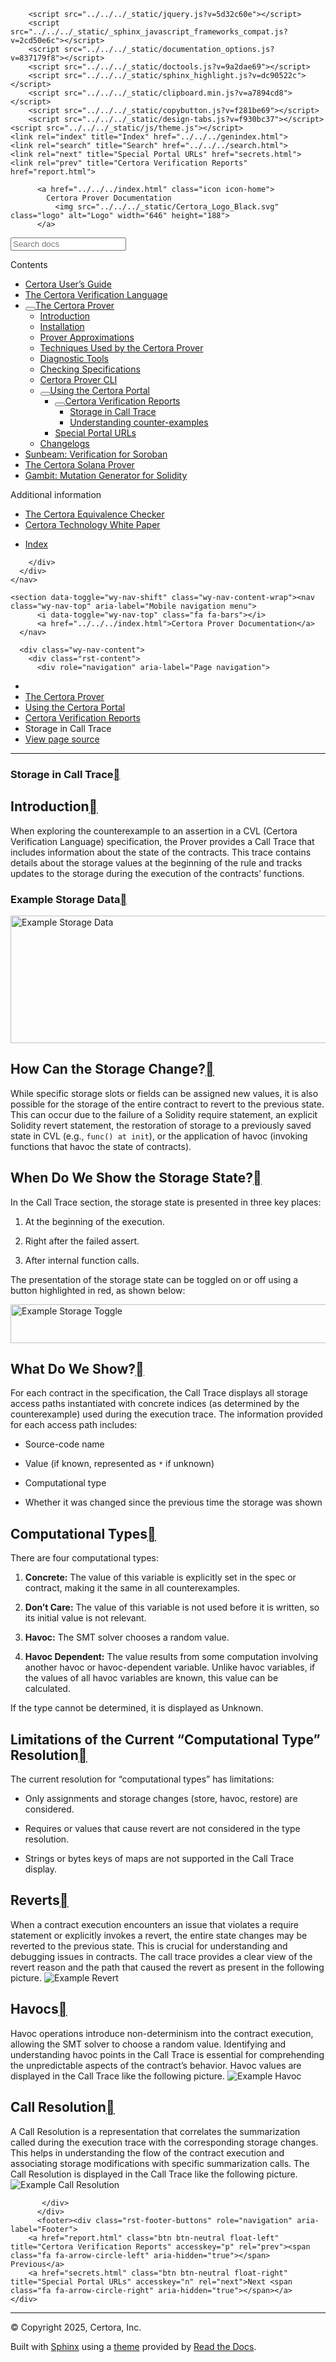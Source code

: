 <!DOCTYPE html><html class="writer-html5" lang="en" data-content_root="../../../"><head>
  <meta charset="utf-8"><meta name="viewport" content="width=device-width, initial-scale=1">

  <meta name="viewport" content="width=device-width, initial-scale=1.0">
  <title>Storage in Call Trace — Certora Prover Documentation 0.0 documentation</title>
      <link rel="stylesheet" type="text/css" href="../../../_static/pygments.css?v=80d5e7a1">
      <link rel="stylesheet" type="text/css" href="../../../_static/css/theme.css?v=19f00094">
      <link rel="stylesheet" type="text/css" href="../../../_static/copybutton.css?v=76b2166b">
      <link rel="stylesheet" type="text/css" href="../../../_static/custom.css?v=098d337b">
      <link rel="stylesheet" type="text/css" href="../../../_static/sphinx-design.min.css?v=87e54e7c">

  
  <!--[if lt IE 9]>
    <script src="../../../_static/js/html5shiv.min.js"></script>
  <![endif]-->
  
        <script src="../../../_static/jquery.js?v=5d32c60e"></script>
        <script src="../../../_static/_sphinx_javascript_frameworks_compat.js?v=2cd50e6c"></script>
        <script src="../../../_static/documentation_options.js?v=837179f8"></script>
        <script src="../../../_static/doctools.js?v=9a2dae69"></script>
        <script src="../../../_static/sphinx_highlight.js?v=dc90522c"></script>
        <script src="../../../_static/clipboard.min.js?v=a7894cd8"></script>
        <script src="../../../_static/copybutton.js?v=f281be69"></script>
        <script src="../../../_static/design-tabs.js?v=f930bc37"></script>
    <script src="../../../_static/js/theme.js"></script>
    <link rel="index" title="Index" href="../../../genindex.html">
    <link rel="search" title="Search" href="../../../search.html">
    <link rel="next" title="Special Portal URLs" href="secrets.html">
    <link rel="prev" title="Certora Verification Reports" href="report.html"> 
</head>

<body class="wy-body-for-nav"> 
  <div class="wy-grid-for-nav">
    <nav data-toggle="wy-nav-shift" class="wy-nav-side">
      <div class="wy-side-scroll">
        <div class="wy-side-nav-search">

          
          
          <a href="../../../index.html" class="icon icon-home">
            Certora Prover Documentation
              <img src="../../../_static/Certora_Logo_Black.svg" class="logo" alt="Logo" width="646" height="188">
          </a>
<div role="search">
  <form id="rtd-search-form" class="wy-form" action="../../../search.html" method="get">
    <input type="text" name="q" placeholder="Search docs" aria-label="Search docs">
    <input type="hidden" name="check_keywords" value="yes">
    <input type="hidden" name="area" value="default">
  </form>
</div>
        </div><div class="wy-menu wy-menu-vertical" data-spy="affix" role="navigation" aria-label="Navigation menu">
              <p class="caption" role="heading"><span class="caption-text">Contents</span></p>
<ul class="current" aria-expanded="true">
<li class="toctree-l1"><a class="reference internal" href="../../user-guide/index.html">Certora User’s Guide</a></li>
<li class="toctree-l1"><a class="reference internal" href="../../cvl/index.html">The Certora Verification Language</a></li>
<li class="toctree-l1 current" aria-expanded="true"><a class="reference internal" href="../index.html"><button class="toctree-expand" title="Open/close menu"></button>The Certora Prover</a><ul class="" aria-expanded="false">
<li class="toctree-l2"><a class="reference internal" href="../intro.html">Introduction</a></li>
<li class="toctree-l2"><a class="reference internal" href="../../user-guide/install.html">Installation</a></li>
<li class="toctree-l2"><a class="reference internal" href="../approx/index.html">Prover Approximations</a></li>
<li class="toctree-l2"><a class="reference internal" href="../techniques/index.html">Techniques Used by the Certora Prover</a></li>
<li class="toctree-l2"><a class="reference internal" href="../diagnosis/index.html">Diagnostic Tools</a></li>
<li class="toctree-l2"><a class="reference internal" href="../checking/index.html">Checking Specifications</a></li>
<li class="toctree-l2"><a class="reference internal" href="../cli/index.html">Certora Prover CLI</a></li>
<li class="toctree-l2 current" aria-expanded="true"><a class="reference internal" href="using.html"><button class="toctree-expand" title="Open/close menu"></button>Using the Certora Portal</a><ul class="" aria-expanded="false">
<li class="toctree-l3 current" aria-expanded="true"><a class="reference internal" href="report.html"><button class="toctree-expand" title="Open/close menu"></button>Certora Verification Reports</a><ul class="" aria-expanded="false">
<li class="toctree-l4 current" aria-expanded="true"><a class="reference internal current" href="#" aria-expanded="true">Storage in Call Trace</a></li>
<li class="toctree-l4"><a class="reference internal" href="report.html#understanding-counter-examples">Understanding counter-examples</a></li>
</ul>
</li>
<li class="toctree-l3"><a class="reference internal" href="secrets.html">Special Portal URLs</a></li>
</ul>
</li>
<li class="toctree-l2"><a class="reference internal" href="../changelog/index.html">Changelogs</a></li>
</ul>
</li>
<li class="toctree-l1"><a class="reference internal" href="../../sunbeam/index.html">Sunbeam: Verification for Soroban</a></li>
<li class="toctree-l1"><a class="reference internal" href="../../solana/index.html">The Certora Solana Prover</a></li>
<li class="toctree-l1"><a class="reference internal" href="../../gambit/index.html">Gambit: Mutation Generator for Solidity</a></li>
</ul>
<p class="caption" role="heading"><span class="caption-text">Additional information</span></p>
<ul>
<li class="toctree-l1"><a class="reference internal" href="../../equiv-check/index.html">The Certora Equivalence Checker</a></li>
<li class="toctree-l1"><a class="reference internal" href="../../whitepaper/index.html">Certora Technology White Paper</a></li>
</ul>
<ul>
<li class="toctree-l1"><a class="reference internal" href="../../../genindex.html">Index</a></li>
</ul>

        </div>
      </div>
    </nav>

    <section data-toggle="wy-nav-shift" class="wy-nav-content-wrap"><nav class="wy-nav-top" aria-label="Mobile navigation menu">
          <i data-toggle="wy-nav-top" class="fa fa-bars"></i>
          <a href="../../../index.html">Certora Prover Documentation</a>
      </nav>

      <div class="wy-nav-content">
        <div class="rst-content">
          <div role="navigation" aria-label="Page navigation">
  <ul class="wy-breadcrumbs">
      <li><a href="../../../index.html" class="icon icon-home" aria-label="Home"></a></li>
          <li class="breadcrumb-item"><a href="../index.html">The Certora Prover</a></li>
          <li class="breadcrumb-item"><a href="using.html">Using the Certora Portal</a></li>
          <li class="breadcrumb-item"><a href="report.html">Certora Verification Reports</a></li>
      <li class="breadcrumb-item active">Storage in Call Trace</li>
      <li class="wy-breadcrumbs-aside">
            <a href="../../../_sources/docs/prover/portal/storage-in-calltrace.md.txt" rel="nofollow"> View page source</a>
      </li>
  </ul>
  <hr>
</div>
          <div role="main" class="document" itemscope="itemscope" itemtype="http://schema.org/Article">
           <div itemprop="articleBody">
             
  <section id="storage-in-call-trace">
<h1>Storage in Call Trace<a class="headerlink" href="#storage-in-call-trace" title="Link to this heading"></a></h1>
<section id="introduction">
<h2>Introduction<a class="headerlink" href="#introduction" title="Link to this heading"></a></h2>
<p>When exploring the counterexample to an assertion in a CVL (Certora Verification Language) specification, the Prover provides a Call Trace that includes information about the state of the contracts. This trace contains details about the storage values at the beginning of the rule and tracks updates to the storage during the execution of the contracts’ functions.</p>
<section id="example-storage-data">
<h3>Example Storage Data<a class="headerlink" href="#example-storage-data" title="Link to this heading"></a></h3>
<p><img alt="Example Storage Data" src="../../../_images/storage-calltrace1.png" width="708" height="204"></p>
</section>
</section>
<section id="how-can-the-storage-change">
<h2>How Can the Storage Change?<a class="headerlink" href="#how-can-the-storage-change" title="Link to this heading"></a></h2>
<p>While specific storage slots or fields can be assigned new values, it is also possible for the storage of the entire contract to revert to the previous state. This can occur due to the failure of a Solidity require statement, an explicit Solidity revert statement, the restoration of storage to a previously saved state in CVL (e.g., <code class="docutils literal notranslate"><span class="pre">func()</span> <span class="pre">at</span> <span class="pre">init</span></code>), or the application of havoc (invoking functions that havoc the state of contracts).</p>
</section>
<section id="when-do-we-show-the-storage-state">
<h2>When Do We Show the Storage State?<a class="headerlink" href="#when-do-we-show-the-storage-state" title="Link to this heading"></a></h2>
<p>In the Call Trace section, the storage state is presented in three key places:</p>
<ol class="arabic simple">
<li><p>At the beginning of the execution.</p></li>
<li><p>Right after the failed assert.</p></li>
<li><p>After internal function calls.</p></li>
</ol>
<p>The presentation of the storage state can be toggled on or off using a button highlighted in red, as shown below:</p>
<p><img alt="Example Storage Toggle" src="../../../_images/storage-calltrace2.png" width="737" height="62"></p>
</section>
<section id="what-do-we-show">
<h2>What Do We Show?<a class="headerlink" href="#what-do-we-show" title="Link to this heading"></a></h2>
<p>For each contract in the specification, the Call Trace displays all storage access paths instantiated with concrete indices (as determined by the counterexample) used during the execution trace.
The information provided for each access path includes:</p>
<ul class="simple">
<li><p>Source-code name</p></li>
<li><p>Value (if known, represented as <code class="docutils literal notranslate"><span class="pre">*</span></code> if unknown)</p></li>
<li><p>Computational type</p></li>
<li><p>Whether it was changed since the previous time the storage was shown</p></li>
</ul>
</section>
<section id="computational-types">
<h2>Computational Types<a class="headerlink" href="#computational-types" title="Link to this heading"></a></h2>
<p>There are four computational types:</p>
<ol class="arabic simple">
<li><p><strong>Concrete:</strong> The value of this variable is explicitly set in the spec or contract, making it the same in all counterexamples.</p></li>
<li><p><strong>Don’t Care:</strong> The value of this variable is not used before it is written, so its initial value is not relevant.</p></li>
<li><p><strong>Havoc:</strong> The SMT solver chooses a random value.</p></li>
<li><p><strong>Havoc Dependent:</strong> The value results from some computation involving another havoc or havoc-dependent variable. Unlike havoc variables, if the values of all havoc variables are known, this value can be calculated.</p></li>
</ol>
<p>If the type cannot be determined, it is displayed as Unknown.</p>
</section>
<section id="limitations-of-the-current-computational-type-resolution">
<h2>Limitations of the Current “Computational Type” Resolution<a class="headerlink" href="#limitations-of-the-current-computational-type-resolution" title="Link to this heading"></a></h2>
<p>The current resolution for “computational types” has limitations:</p>
<ul class="simple">
<li><p>Only assignments and storage changes (store, havoc, restore) are considered.</p></li>
<li><p>Requires or values that cause revert are not considered in the type resolution.</p></li>
<li><p>Strings or bytes keys of maps are not supported in the Call Trace display.</p></li>
</ul>
</section>
<section id="reverts">
<h2>Reverts<a class="headerlink" href="#reverts" title="Link to this heading"></a></h2>
<p>When a contract execution encounters an issue that violates a require statement or explicitly invokes a revert, the entire state changes may be reverted to the previous state. This is crucial for understanding and debugging issues in contracts.
The call trace provides a clear view of the revert reason and the path that caused the revert as present in the following picture.
<img alt="Example Revert" src="../../../_images/storage-calltrace3.png"></p>
</section>
<section id="havocs">
<h2>Havocs<a class="headerlink" href="#havocs" title="Link to this heading"></a></h2>
<p>Havoc operations introduce non-determinism into the contract execution, allowing the SMT solver to choose a random value. Identifying and understanding havoc points in the Call Trace is essential for comprehending the unpredictable aspects of the contract’s behavior.
Havoc values are displayed in the Call Trace like the following picture.
<img alt="Example Havoc" src="../../../_images/storage-calltrace4.png"></p>
</section>
<section id="call-resolution">
<h2>Call Resolution<a class="headerlink" href="#call-resolution" title="Link to this heading"></a></h2>
<p>A Call Resolution is a representation that correlates the summarization called during the execution trace with the corresponding storage changes. This helps in understanding the flow of the contract execution and associating storage modifications with specific summarization calls.
The Call Resolution is displayed in the Call Trace like the following picture.
<img alt="Example Call Resolution" src="../../../_images/storage-calltrace5.png"></p>
</section>
</section>


           </div>
          </div>
          <footer><div class="rst-footer-buttons" role="navigation" aria-label="Footer">
        <a href="report.html" class="btn btn-neutral float-left" title="Certora Verification Reports" accesskey="p" rel="prev"><span class="fa fa-arrow-circle-left" aria-hidden="true"></span> Previous</a>
        <a href="secrets.html" class="btn btn-neutral float-right" title="Special Portal URLs" accesskey="n" rel="next">Next <span class="fa fa-arrow-circle-right" aria-hidden="true"></span></a>
    </div>

  <hr>

  <div role="contentinfo">
    <p>© Copyright 2025, Certora, Inc.</p>
  </div>

  Built with <a href="https://www.sphinx-doc.org/">Sphinx</a> using a
    <a href="https://github.com/readthedocs/sphinx_rtd_theme">theme</a>
    provided by <a href="https://readthedocs.org">Read the Docs</a>.
   

</footer>
        </div>
      </div>
    </section>
  </div>
  <script>
      jQuery(function () {
          SphinxRtdTheme.Navigation.enable(true);
      });
  </script> 


</body></html>